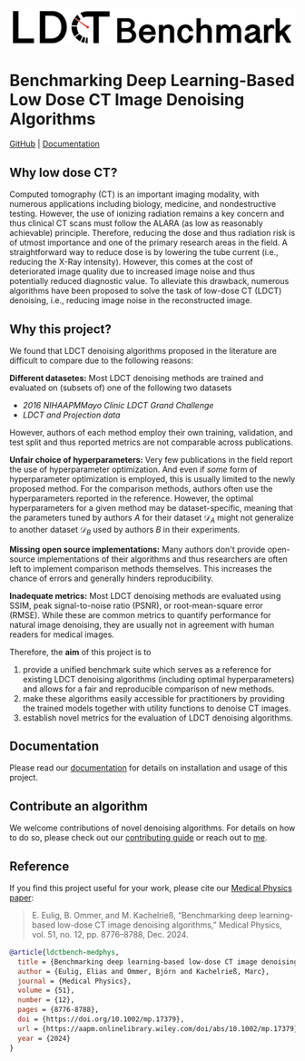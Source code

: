 ![LDCT Benchmark](https://github.com/eeulig/ldct-benchmark/raw/main/docs/assets/header_light.svg)

# Benchmarking Deep Learning-Based Low Dose CT Image Denoising Algorithms
[GitHub](https://github.com/eeulig/ldct-benchmark) | [Documentation](https://eeulig.github.io/ldct-benchmark/)

## Why low dose CT?
Computed tomography (CT) is an important imaging modality, with numerous applications including biology, medicine, and nondestructive testing. However, the use of ionizing radiation remains a key concern and thus clinical CT scans must follow the ALARA (as low as reasonably achievable) principle. Therefore, reducing the dose and thus radiation risk is of utmost importance and one of the primary research areas in the field. A straightforward way to reduce dose is by lowering the tube current (i.e., reducing the X-Ray intensity). However, this comes at the cost of deteriorated image quality due to increased image noise and thus potentially reduced diagnostic value. To alleviate this drawback, numerous algorithms have been proposed to solve the task of low-dose CT (LDCT) denoising, i.e., reducing image noise in the reconstructed image.

## Why this project?
We found that LDCT denoising algorithms proposed in the literature are difficult to compare due to the following reasons:

**Different datasetes:** Most LDCT denoising methods are trained and evaluated on (subsets of) one of the following two datasets

- *2016 NIHAAPMMayo Clinic LDCT Grand Challenge*
- *LDCT and Projection data*

However, authors of each method employ their own training, validation, and test split and thus reported metrics are not comparable across publications.

**Unfair choice of hyperparameters:** Very few publications in the field report the use of hyperparameter optimization. And even if *some* form of hyperparameter optimization is employed, this is usually limited to the newly proposed method. For the comparison methods, authors often use the hyperparameters reported in the reference. However, the optimal hyperparameters for a given method may be dataset-specific, meaning that the parameters tuned by authors $A$ for their dataset $\mathcal{D}_A$ might not generalize to another dataset $\mathcal{D}_B$ used by authors $B$ in their experiments.

**Missing open source implementations:** Many authors don't provide open-source implementations of their algorithms and thus researchers are often left to implement comparison methods themselves. This increases the chance of errors and generally hinders reproducibility.

**Inadequate metrics:** Most LDCT denoising methods are evaluated using SSIM, peak signal-to-noise ratio (PSNR), or root-mean-square error (RMSE). While these are common metrics to quantify performance for natural image denoising, they are usually not in agreement with human readers for medical images.

Therefore, the **aim** of this project is to

1. provide a unified benchmark suite which serves as a reference for existing LDCT denoising algorithms (including optimal hyperparameters) and allows for a fair and reproducible comparison of new methods.
2. make these algorithms easily accessible for practitioners by providing the trained models together with utility functions to denoise CT images.
3. establish novel metrics for the evaluation of LDCT denoising algorithms.

## Documentation
Please read our [documentation](https://eeulig.github.io/ldct-benchmark/) for details on installation and usage of this project.

## Contribute an algorithm
We welcome contributions of novel denoising algorithms. For details on how to do so, please check out our [contributing guide](https://github.com/eeulig/ldct-benchmark/blob/main/CONTRIBUTING.md) or reach out to [me](mailto:elias.eulig@dkfz.de).

## Reference
If you find this project useful for your work, please cite our [Medical Physics paper](https://doi.org/10.1002/mp.17379):
> E. Eulig, B. Ommer, and M. Kachelrieß, “Benchmarking deep learning-based low-dose CT image denoising algorithms,” Medical Physics, vol. 51, no. 12, pp. 8776–8788, Dec. 2024.

```bibtex
@article{ldctbench-medphys,
  title = {Benchmarking deep learning-based low-dose CT image denoising algorithms},
  author = {Eulig, Elias and Ommer, Björn and Kachelrieß, Marc},
  journal = {Medical Physics},
  volume = {51},
  number = {12},
  pages = {8776-8788},
  doi = {https://doi.org/10.1002/mp.17379},
  url = {https://aapm.onlinelibrary.wiley.com/doi/abs/10.1002/mp.17379},
  year = {2024}
}
```
